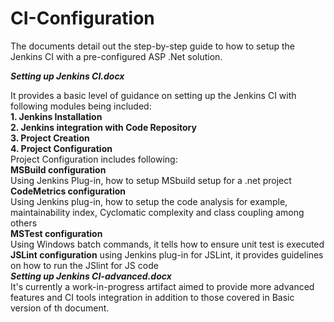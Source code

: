 # CI-Configuration

The documents detail out the step-by-step guide to how to setup the Jenkins CI with a pre-configured ASP .Net solution.  
  
  ***Setting up Jenkins CI.docx***   
  
  It provides a basic level of guidance on setting up the Jenkins CI with following modules being included:   
    **1. Jenkins Installation**         
    __2. Jenkins integration with Code Repository__      
    **3. Project Creation**        
    **4. Project Configuration**    
      Project Configuration includes following:  
      **MSBuild configuration**  
        Using Jenkins Plug-in, how to setup MSbuild setup for a .net project   
      **CodeMetrics configuration**  
        Using Jenkins plug-in, how to setup the code analysis for example, maintainability index, Cyclomatic complexity and class coupling among others  
      **MSTest configuration**  
        Using Windows batch commands, it tells how to ensure unit test is executed
      **JSLint configuration**
        using Jenkins plug-in for JSLint, it provides guidelines on how to run the JSlint for JS code   
    ***Setting up Jenkins CI-advanced.docx***  
    It's currently a work-in-progress artifact aimed to provide more advanced features and CI tools integration in addition to those covered in Basic version of th document.  
    
